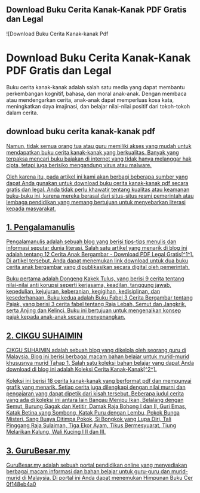 ## Download Buku Cerita Kanak-Kanak PDF Gratis dan Legal

 
![Download Buku Cerita Kanak-kanak Pdf 
<h1>Download Buku Cerita Kanak-Kanak PDF Gratis dan Legal</h1>
<p>Buku cerita kanak-kanak adalah salah satu media yang dapat membantu perkembangan kognitif, bahasa, dan moral anak-anak. Dengan membaca atau mendengarkan cerita, anak-anak dapat memperluas kosa kata, meningkatkan daya imajinasi, dan belajar nilai-nilai positif dari tokoh-tokoh dalam cerita.</p>
<h2>download buku cerita kanak-kanak pdf</h2>
<p><a href=](https://encrypted-tbn0.gstatic.com/images?q=tbn:ANd9GcTfvD7H6N56WLJfnfIitYj_lnpb3uG8-BhKsdT_1mMlycsrlBEfVK8UEdY)**Download File**
 
Namun, tidak semua orang tua atau guru memiliki akses yang mudah untuk mendapatkan buku cerita kanak-kanak yang berkualitas. Banyak yang terpaksa mencari buku bajakan di internet yang tidak hanya melanggar hak cipta, tetapi juga berisiko mengandung virus atau malware.
 
Oleh karena itu, pada artikel ini kami akan berbagi beberapa sumber yang dapat Anda gunakan untuk download buku cerita kanak-kanak pdf secara gratis dan legal. Anda tidak perlu khawatir tentang kualitas atau keamanan buku-buku ini, karena mereka berasal dari situs-situs resmi pemerintah atau lembaga pendidikan yang memang bertujuan untuk menyebarkan literasi kepada masyarakat.
 
## 1. Pengalamanulis
 
Pengalamanulis adalah sebuah blog yang berisi tips-tips menulis dan informasi seputar dunia literasi. Salah satu artikel yang menarik di blog ini adalah tentang 12 Cerita Anak Bergambar - Download PDF Legal Gratis[^1^]. Di artikel tersebut, Anda dapat menemukan link download untuk dua buku cerita anak bergambar yang dipublikasikan secara digital oleh pemerintah.
 
Buku pertama adalah Dongeng Kakek Tulus, yang berisi 9 cerita tentang nilai-nilai anti korupsi seperti kerjasama, keadilan, tanggung jawab, kepedulian, kejujuran, keberanian, kegigihan, kedisiplinan, dan kesederhanaan. Buku kedua adalah Buku Fabel 3 Cerita Bergambar tentang Pajak, yang berisi 3 cerita fabel tentang Raja Lebah, Semut dan Jangkrik, serta Anjing dan Kelinci. Buku ini bertujuan untuk mengenalkan konsep pajak kepada anak-anak secara menyenangkan.
 
## 2. CIKGU SUHAIMIN
 
CIKGU SUHAIMIN adalah sebuah blog yang dikelola oleh seorang guru di Malaysia. Blog ini berisi berbagai macam bahan belajar untuk murid-murid khususnya murid Tahap 1. Salah satu koleksi bahan belajar yang dapat Anda download di blog ini adalah Koleksi Cerita Kanak-Kanak[^2^].
 
Koleksi ini berisi 18 cerita kanak-kanak yang berformat pdf dan mempunyai grafik yang menarik. Setiap cerita juga dilengkapi dengan nilai murni dan pengajaran yang dapat dipetik dari kisah tersebut. Beberapa judul cerita yang ada di koleksi ini antara lain Bangau Menipu Ikan, Belalang dengan Semut, Burung Gagak dan Ketitir, Damak Raja Bohong I dan II, Guri Emas, Katak Betina yang Sombong, Katak Puru dengan Lembu, Pokok Bunga Misteri, Sang Buaya Ditimpa Pokok, Si Bongkok yang Lupa Diri, Tali Pinggang Raja Sulaiman, Tiga Ekor Ayam, Tikus Bermesyuarat, Tiung Melarikan Kalung, Wali Kucing I II dan III.
 
## 3. GuruBesar.my
 
GuruBesar.my adalah sebuah portal pendidikan online yang menyediakan berbagai macam informasi dan bahan belajar untuk guru-guru dan murid-murid di Malaysia. Di portal ini Anda dapat menemukan Himpunan Buku Cer
 0f148eb4a0
